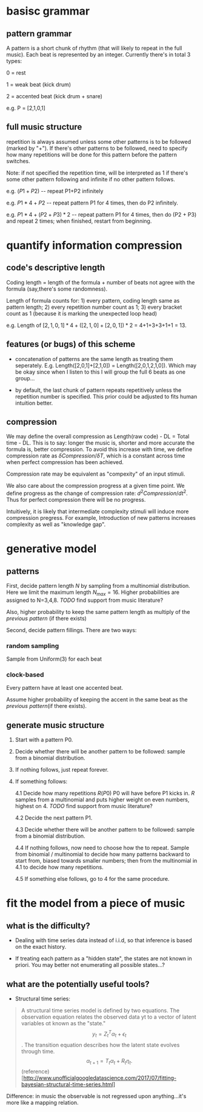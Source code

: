 # basisc grammar
## pattern grammar
A pattern is a short chunk of rhythm (that will likely to repeat in the full music). Each beat is represented by an integer. Currently there's in total 3 types:

0 = rest

1 = weak beat (kick drum)

2 = accented beat (kick drum + snare)

e.g. P = [2,1,0,1]

## full music structure
repetition is always assumed unless some other patterns is to be followed (marked by "+"). If there's other patterns to be followed, need to specify how many repetitions will be done for this pattern before the pattern switches.

Note: if not specified the repetition time, will be interpreted as 1 if there's some other pattern following and infinite if no other pattern follows.

e.g. $(P1+P2)$ -- repeat P1+P2 infinitely

e.g. $P1 * 4+P2$ -- repeat pattern P1 for 4 times, then do P2 infinitely.

e.g. $P1 * 4 + (P2+P3) * 2$  -- repeat pattern P1 for 4 times, then do (P2 + P3) and repeat 2 times; when finished, restart from beginning.


# quantify information compression
## code's descriptive length
Coding length = length of the formula + number of beats not agree with the formula (say,there's some randomness).

Length of formula counts for: 1) every pattern, coding length same as pattern length; 2) every repetition number count as 1; 3) every bracket count as 1 (because it is marking the unexpected loop head)

e.g. Length of $[2,1,0,1]*4 + ([2,1,0] + [2,0,1])*2$ = 4+1+3+3+1+1 = 13.

## features (or bugs) of this scheme
- concatenation of patterns are the same length as treating them seperately. E.g. Length([2,0,1]+[2,1,0]) = Length([2,0,1,2,1,0]). Which may be okay since when I listen to this I will group the full 6 beats as one group...

- by default, the last chunk of pattern repeats repetitively unless the repetition number is specified. This prior could be adjusted to fits human intuition better.


## compression
We may define the overall compression as Length(raw code) - DL = Total time - DL. This is to say: longer the music is, shorter and more accurate the formula is, better compression. To avoid this increase with time, we define compression rate as $\delta Compression / \delta T$, which is a constant across time when perfect compression has been achieved.

Compression rate may be equivalent as "compexity" of an input stimuli.

We also care about the compression progress at a given time point. We define progress as the change of compression rate: $d^2 Compression / dt^2$. Thus for perfect compression there will be no progress. 

Intuitively, it is likely that intermediate complexity stimuli will induce more compression pregress. For example, Introduction of new patterns increases complexity as well as "knowledge gap". 

# generative model
## patterns
First, decide pattern length $N$ by sampling from a multinomial distribution. Here we limit the maximum length $N_{max} = 16$. Higher probabilities are assigned to N=3,4,8. *TODO* find support from music literature?

Also, higher probability to keep the same pattern length as multiply of the *previous pattern* (if there exists)

Second, decide pattern fillings. There are two ways: 

### random sampling
Sample from Uniform(3) for each beat

### clock-based
Every pattern have at least one accented beat.

Assume higher probability of keeping the accent in the same beat as the *previous pattern*(if there exists). 

## generate music structure
1. Start with a pattern P0.

2. Decide whether there will be another pattern to be followed: sample from a binomial distribution.

3. If nothing follows, just repeat forever.

4. If something follows: 
	
	4.1 Decide how many repetitions $R(P0)$ P0 will have before P1 kicks in. $R$ samples from a multinomial and puts higher weight on even numbers, highest on 4.  *TODO* find support from music literature?

	4.2 Decide the next pattern P1.

	4.3 Decide whether there will be another pattern to be followed: sample from a binomial distribution.

	4.4 If nothing follows, now need to choose how the to repeat. Sample from binomial / multinomial to decide how many patterns backward to start from, biased towards smaller numbers; then from the multinomial in 4.1 to decide how many repetitions.

	4.5 If something else follows, go to 4 for the same procedure.



# fit the model from a piece of music
## what is the difficulty?
- Dealing with time series data instead of i.i.d, so that inference is based on the exact history.

- If treating each pattern as a "hidden state", the states are not known in priori. You may better not enumerating all possible states...?

## what are the potentially useful tools?
- Structural time series: 
> A structural time series model is defined by two equations. The observation equation relates the observed data  yt  to a vector of latent variables  αt  known as the "state."
$$y_t=Z^T_tα_t+ϵ_t$$.
The transition equation describes how the latent state evolves through time.
$$α_{t+1}=T_tα_t+R_tη_t.$$
(reference)[http://www.unofficialgoogledatascience.com/2017/07/fitting-bayesian-structural-time-series.html]

Difference: in music the observable is not regressed upon anything...it's more like a mapping relation.

